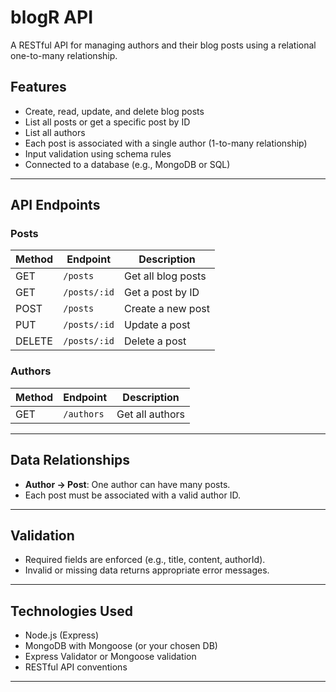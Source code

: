 # blogR API

A RESTful API for managing authors and their blog posts using a relational one-to-many relationship.

## Features

- Create, read, update, and delete blog posts
- List all posts or get a specific post by ID
- List all authors
- Each post is associated with a single author (1-to-many relationship)
- Input validation using schema rules
- Connected to a database (e.g., MongoDB or SQL)

---

## API Endpoints

### Posts

| Method | Endpoint       | Description                |
|--------|----------------|----------------------------|
| GET    | `/posts`       | Get all blog posts         |
| GET    | `/posts/:id`   | Get a post by ID           |
| POST   | `/posts`       | Create a new post          |
| PUT    | `/posts/:id`   | Update a post              |
| DELETE | `/posts/:id`   | Delete a post              |

### Authors

| Method | Endpoint       | Description            |
|--------|----------------|------------------------|
| GET    | `/authors`     | Get all authors        |

---

## Data Relationships

- **Author → Post**: One author can have many posts.
- Each post must be associated with a valid author ID.

---

## Validation

- Required fields are enforced (e.g., title, content, authorId).
- Invalid or missing data returns appropriate error messages.

---

## Technologies Used

- Node.js (Express)
- MongoDB with Mongoose (or your chosen DB)
- Express Validator or Mongoose validation
- RESTful API conventions

---

